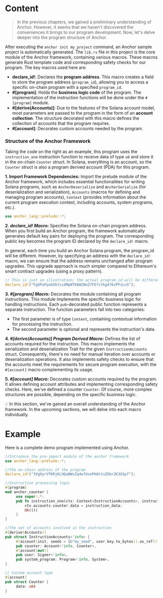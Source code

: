 # Content

> In the previous chapters, we gained a preliminary understanding of Anchor. However, it seems that we haven't discovered the conveniences it brings to our program development. Now, let's delve deeper into the program structure of Anchor.
> 

After executing the `anchor init my_project` command, an Anchor sample project is automatically generated. The `lib.rs` file in this project is the core module of the Anchor framework, containing various macros. These macros generate Rust template code and corresponding safety checks for our program. The key macros used here are:

- **declare_id!**: Declares the **program address**. This macro creates a field to store the program address (`program_id`), allowing you to access a specific on-chain program with a specified `program_id`.
- **#[program]**: Holds the **business logic code** of the program. The implementation of the instruction functions will be done under the `#[program]` module.
- **#[derive(Accounts)]**: Due to the features of the Solana account model, most parameters are passed to the program in the form of an **account collection**. The structure decorated with this macro defines the collection of accounts that the program requires.
- **#[account]**: Decorates custom accounts needed by the program.

### Structure of the Anchor Framework

Taking the code on the right as an example, this program uses the `instruction_one` instruction function to receive data of type `u8` and store it in the on-chain `Counter` struct. In Solana, everything is an account, so the `Counter` struct is also a program derived account (PDA) for this program.

**1. Import Framework Dependencies:** Import the prelude module of the Anchor framework, which includes essential functionalities for writing Solana programs, such as `AnchorDeserialize` and `AnchorSerialize` (for deserialization and serialization), `Accounts` (macros for defining and managing program accounts), `Context` (provides information about the current program execution context, including accounts, system programs, etc.).

```rust
use anchor_lang::prelude::*;
```

**2. *declare_id! Macro*:** Specifies the Solana on-chain program address. When you first build an Anchor program, the framework automatically generates default key pairs for deploying the program. The corresponding public key becomes the program ID declared by the `declare_id!` macro.

In general, each time you build an Anchor Solana program, the program_id will be different. However, by specifying an address with the `declare_id!` macro, we can ensure that the address remains unchanged after program upgrades. This upgrade approach is much simpler compared to Ethereum's smart contract upgrades (using a proxy pattern).

```rust
// This is just an illustration; the actual program_id will be different
declare_id!("Fg6PaFpoGXkYsidMpWTK6W2BeZ7FEfcYkg476zPFsLnS");
```

**3. *#[program] Macro*:** Decorates the module containing all program instructions. This module implements the specific business logic for handling instructions. Each `pub`-decorated public function represents a separate instruction. The function parameters fall into two categories:

- The first parameter is of type `Context`, containing contextual information for processing the instruction.
- The second parameter is optional and represents the instruction's data.

**4. *#[derive(Accounts)] Program Derived Macro*:** Defines the list of accounts required for the instruction. This macro implements the serialization and deserialization Trait for the given `InstructionAccounts` struct. Consequently, there's no need for manual iteration over accounts or deserialization operations. It also implements safety checks to ensure that the accounts meet the requirements for secure program execution, with the `#[account]` macro complementing its usage.

**5. *#[account] Macro*:** Decorates custom accounts required by the program. It allows defining account attributes and implementing corresponding safety checks. Here, we've defined a counter `Counter`. Of course, more complex structures are possible, depending on the specific business logic.

<aside>
💡 In this section, we've gained an overall understanding of the Anchor framework. In the upcoming sections, we will delve into each macro individually.

</aside>

# Example

Here is a complete demo program implemented using Anchor.

```rust
//Introduce the pre-import module of the anchor framework
use anchor_lang::prelude::*;

//The on-chain address of the program
declare_id!("3Vg9yrVTKRjKL9QaBWsZq4w7UsePHAttuZDbrZK3G5pf");

//Instruction processing logic
#[program]
mod anchor_counter {
     use super::*;
     pub fn instruction_one(ctx: Context<InstructionAccounts>, instruction_data: u64) -> Result<()> {
         ctx.accounts.counter.data = instruction_data;
         Ok(())
     }
}

//The set of accounts involved in the instruction
#[derive(Accounts)]
pub struct InstructionAccounts<'info> {
     #[account(init, seeds = [b"my_seed", user.key.to_bytes().as_ref()], payer = user, space = 8 + 8)]
     pub counter: Account<'info, Counter>,
     #[account(mut)]
     pub user: Signer<'info>,
     pub system_program: Program<'info, System>,
}

// Custom account type
#[account]
pub struct Counter {
     data: u64
}
```
